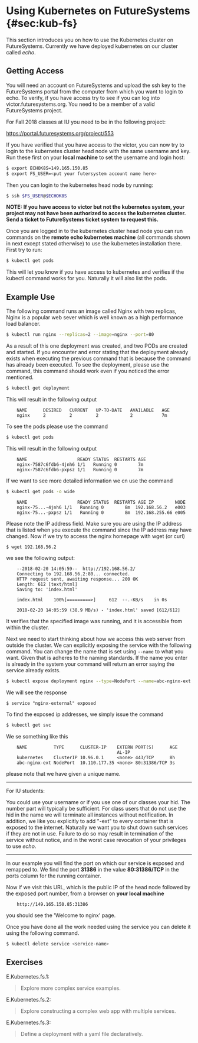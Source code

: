 # Using Kubernetes on FutureSystems {#sec:kub-fs}

This section introduces you on how to use the Kubernetes cluster
on FutureSystems. Currently we have deployed kubernetes on our
cluster called *echo*.


## Getting Access

You will need an account on FutureSystems and upload the ssh key to
the FutureSystems portal from the computer from which you want to
login to echo. To verify, if you have access try to see if you can log
into victor.futuresystems.org. You need to be a member of a valid
FutureSystems project.

For Fall 2018 classes at IU you need to be in the following project:

<https://portal.futuresystems.org/project/553>

If you have verified that you have access to the victor, you can now try
to login to the kubernetes cluster head node with the same username
and key. Run these first on your **local machine** to set the username and
login host:

```bash
$ export ECHOK8S=149.165.150.85
$ export FS_USER=<put your futersystem account name here>
```

Then you can login to the kubernetes head node by running:

```bash
$ ssh $FS_USER@$ECHOK8S
```

**NOTE: If you have access to victor but not the kubernetes system, your 
project may not have been authorized to access the kubernetes cluster.
Send a ticket to FutureSystems ticket system to request this.**

Once you are logged in to the kubernetes cluster head node you can run
commands on the **remote echo kubernetes machine** (all commands shown in next
except stated otherwise) to use the kubernetes installation there.
First try to run:

```bash
$ kubectl get pods
```

This will let you know if you have access to kubernetes and verifies
if the kubectl command works for you. Naturally it will also list the pods.

## Example Use

The following command runs an image called Nginx with two replicas, Nginx is 
a popular web sever which is well known as a high performance load balancer.

```bash
$ kubectl run nginx --replicas=2 --image=nginx --port=80
```

As a result of this one deployment was created, and two PODs are
created and started. If you encounter and error stating that the deployment 
already exists when executing the previous command that is because the 
command has already been executed. To see the deployment, please use the 
command, this command should work even if you noticed the error mentioned.

```bash
$ kubectl get deployment
```

This will result in the following output

```text
    NAME      DESIRED   CURRENT   UP-TO-DATE   AVAILABLE   AGE
    nginx     2         2         2            2           7m
```

To see the pods please use the command

```bash
$ kubectl get pods
```

This will result in the following output

```text
    NAME                   READY STATUS  RESTARTS AGE
    nginx-7587c6fdb6-4jnh6 1/1   Running 0        7m
    nginx-7587c6fdb6-pxpsz 1/1   Running 0        7m
```

If we want to see more detailed information we cn use the command

```bash
$ kubectl get pods -o wide
```

```text
    NAME                   READY STATUS  RESTARTS AGE IP        NODE
    nginx-75...-4jnh6 1/1   Running 0        8m  192.168.56.2   e003
    nginx-75...-pxpsz 1/1   Running 0        8m  192.168.255.66 e005
```

Please note the IP address field. Make sure you are using the IP address that
is listed when you execute the command since the IP address may have changed. 
Now if we try to access the nginx homepage with wget (or curl)

```bash
$ wget 192.168.56.2
```

we see the following output:

```text
    --2018-02-20 14:05:59--  http://192.168.56.2/
    Connecting to 192.168.56.2:80... connected.
    HTTP request sent, awaiting response... 200 OK
    Length: 612 [text/html]
    Saving to: 'index.html'
    
    index.html    100%[=========>]     612  --.-KB/s    in 0s
    
    2018-02-20 14:05:59 (38.9 MB/s) - 'index.html' saved [612/612]
```

It verifies that the specified image was running, and it is accessible
from within the cluster.

Next we need to start thinking about how we
access this web server from outside the cluster. We can explicitly
exposing the service with the following command. You can change the name that
is set using `--name` to what you want. Given that is adheres to the 
naming standards. If the name you enter is already in the system your command
 will return an error saying the service already exists.

```bash
$ kubectl expose deployment nginx --type=NodePort --name=abc-nginx-ext
```

We will see the response

```text
$ service "nginx-external" exposed
```

To find the exposed ip addresses, we simply issue the command

```bash
$ kubectl get svc
```

We se something like this

```text
    NAME          TYPE      CLUSTER-IP    EXTERN PORT(S)      AGE
                                          AL-IP
    kubernetes    ClusterIP 10.96.0.1     <none> 443/TCP      8h
    abc-nginx-ext NodePort  10.110.177.35 <none> 80:31386/TCP 3s
```

please note that we have given a unique name.

---

For IU students:

You could use your username or if you use one of our classes your
hid. The number part will typically be sufficient.  For class users
that do not use the hid in the name we will terminate all instances
without notification. In addition, we like you explicitly to add
"-ext" to every container that is exposed to the internet. Naturally
we want you to shut down such services if they are not in use. Failure
to do so may result in termination of the service without notice, and
in the worst case revocation of your privileges to use *echo*.

---

In our example you will find the port on which our service is exposed
and remapped to. We find the port **31386** in the value
**80:31386/TCP** in the ports column for the running container.

Now if we visit this URL, which is the public IP of the head node
followed by the exposed port number, from a browser on **your local
machine**

```text
    http://149.165.150.85:31386
```

you should see the 'Welcome to nginx' page.

Once you have done all the work needed using the service you can delete it using
the following command.

```bash
$ kubectl delete service <service-name>
```

## Exercises

E.Kubernetes.fs.1:

> Explore more complex service examples.

E.Kubernetes.fs.2:

> Explore constructing a complex web app with multiple services.

E.Kubernetes.fs.3:

> Define a deployment with a yaml file declaratively.
